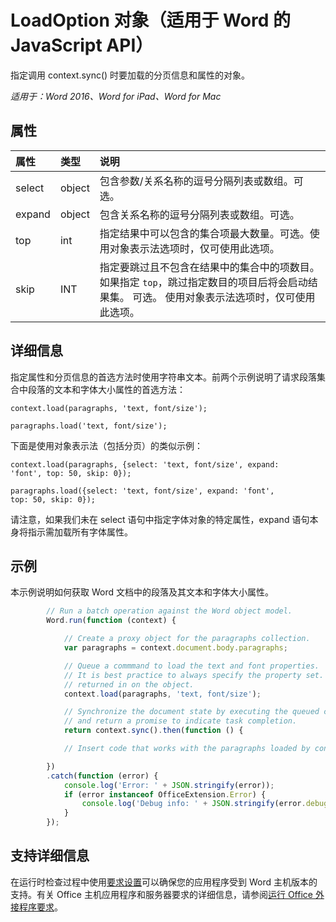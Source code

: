 # LoadOption 对象（适用于 Word 的 JavaScript API）

指定调用 context.sync() 时要加载的分页信息和属性的对象。

_适用于：Word 2016、Word for iPad、Word for Mac_

## 属性
| 属性     | 类型   |说明|
|:---------------|:--------|:----------|
|select|object|包含参数/关系名称的逗号分隔列表或数组。可选。|
|expand|object|包含关系名称的逗号分隔列表或数组。可选。|
|top|int| 指定结果中可以包含的集合项最大数量。可选。使用对象表示法选项时，仅可使用此选项。|
|skip|INT|指定要跳过且不包含在结果中的集合中的项数目。 如果指定 `top`，跳过指定数目的项目后将会启动结果集。 可选。 使用对象表示法选项时，仅可使用此选项。|

## 详细信息

指定属性和分页信息的首选方法时使用字符串文本。前两个示例说明了请求段落集合中段落的文本和字体大小属性的首选方法：

<code>context.load(paragraphs, 'text, font/size');</code>

<code>paragraphs.load('text, font/size');</code>

下面是使用对象表示法（包括分页）的类似示例：

<code>context.load(paragraphs, {select: 'text, font/size',
                                expand: 'font',
                                top: 50,
                                skip: 0});</code>

<code>paragraphs.load({select: 'text, font/size',
                       expand: 'font',
                       top: 50,
                       skip: 0});</code>

请注意，如果我们未在 select 语句中指定字体对象的特定属性，expand 语句本身将指示需加载所有字体属性。

## 示例

本示例说明如何获取 Word 文档中的段落及其文本和字体大小属性。

```js
        // Run a batch operation against the Word object model.
        Word.run(function (context) {

            // Create a proxy object for the paragraphs collection.
            var paragraphs = context.document.body.paragraphs;

            // Queue a commmand to load the text and font properties.
            // It is best practice to always specify the property set. Otherwise, all properties are
            // returned in on the object.
            context.load(paragraphs, 'text, font/size');

            // Synchronize the document state by executing the queued commands,
            // and return a promise to indicate task completion.
            return context.sync().then(function () {

            // Insert code that works with the paragraphs loaded by context.load().

        })
        .catch(function (error) {
            console.log('Error: ' + JSON.stringify(error));
            if (error instanceof OfficeExtension.Error) {
                console.log('Debug info: ' + JSON.stringify(error.debugInfo));
            }
        });

```

## 支持详细信息
在运行时检查过程中使用[要求设置](../office-add-in-requirement-sets.md)可以确保您的应用程序受到 Word 主机版本的支持。有关 Office 主机应用程序和服务器要求的详细信息，请参阅[运行 Office 外接程序要求](../../docs/overview/requirements-for-running-office-add-ins.md)。